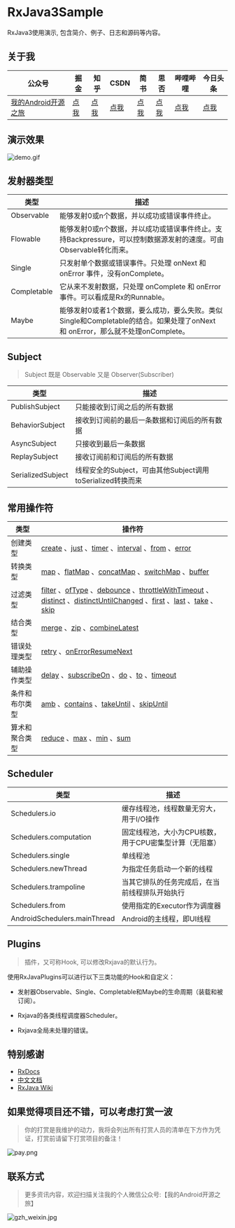 # RxJava3Sample

RxJava3使用演示, 包含简介、例子、日志和源码等内容。

## 关于我

| 公众号   | 掘金     |  知乎    |  CSDN   |   简书   |   思否  |   哔哩哔哩  |   今日头条
|---------|---------|--------- |---------|---------|---------|---------|---------|
| [我的Android开源之旅](https://ss.im5i.com/2021/06/14/6tqAU.png)  |  [点我](https://juejin.im/user/598feef55188257d592e56ed/posts)    |   [点我](https://www.zhihu.com/people/xuexiangjys/posts)       |   [点我](https://xuexiangjys.blog.csdn.net/)  |   [点我](https://www.jianshu.com/u/6bf605575337)  |   [点我](https://segmentfault.com/u/xuexiangjys)  |   [点我](https://space.bilibili.com/483850585)  |   [点我](https://img.rruu.net/image/5ff34ff7b02dd)

## 演示效果

![demo.gif](https://c2.im5i.com/2022/01/13/UtJnj.gif)

## 发射器类型

类型	| 描述
|---|---
Observable<T> | 能够发射0或n个数据，并以成功或错误事件终止。
Flowable<T> | 能够发射0或n个数据，并以成功或错误事件终止。支持Backpressure，可以控制数据源发射的速度。可由Observable转化而来。
Single<T> | 只发射单个数据或错误事件。只处理 onNext 和 onError 事件，没有onComplete。
Completable | 它从来不发射数据，只处理 onComplete 和 onError 事件。可以看成是Rx的Runnable。
Maybe<T> | 能够发射0或者1个数据，要么成功，要么失败。类似Single和Completable的结合。如果处理了onNext 和 onError，那么就不处理onComplete。

## Subject

> Subject 既是 Observable 又是 Observer(Subscriber)

类型	| 描述
|---|---
PublishSubject | 只能接收到订阅之后的所有数据
BehaviorSubject | 接收到订阅前的最后一条数据和订阅后的所有数据
AsyncSubject | 只接收到最后一条数据
ReplaySubject | 接收订阅前和订阅后的所有数据
SerializedSubject | 线程安全的Subject，可由其他Subject调用toSerialized转换而来

## 常用操作符

类型	| 操作符
|---|---
创建类型 | [create](https://github.com/xuexiangjys/RxJava3Sample/blob/master/app/src/main/java/com/xuexiang/rxjava3sample/fragment/operators/creation/Create.java) 、[just](https://github.com/xuexiangjys/RxJava3Sample/blob/master/app/src/main/java/com/xuexiang/rxjava3sample/fragment/operators/creation/Just.java) 、[timer](https://github.com/xuexiangjys/RxJava3Sample/blob/master/app/src/main/java/com/xuexiang/rxjava3sample/fragment/operators/creation/Timer.java) 、[interval](https://github.com/xuexiangjys/RxJava3Sample/blob/master/app/src/main/java/com/xuexiang/rxjava3sample/fragment/operators/creation/Interval.java) 、[from](https://github.com/xuexiangjys/RxJava3Sample/blob/master/app/src/main/java/com/xuexiang/rxjava3sample/fragment/operators/creation/From.java) 、[error](https://github.com/xuexiangjys/RxJava3Sample/blob/master/app/src/main/java/com/xuexiang/rxjava3sample/fragment/operators/creation/Error.java)
转换类型 | [map](https://github.com/xuexiangjys/RxJava3Sample/blob/master/app/src/main/java/com/xuexiang/rxjava3sample/fragment/operators/transformation/Map.java) 、[flatMap](https://github.com/xuexiangjys/RxJava3Sample/blob/master/app/src/main/java/com/xuexiang/rxjava3sample/fragment/operators/transformation/FlatMap.java) 、[concatMap](https://github.com/xuexiangjys/RxJava3Sample/blob/master/app/src/main/java/com/xuexiang/rxjava3sample/fragment/operators/transformation/ConcatMap.java) 、[switchMap](https://github.com/xuexiangjys/RxJava3Sample/blob/master/app/src/main/java/com/xuexiang/rxjava3sample/fragment/operators/transformation/SwitchMap.java) 、[buffer](https://github.com/xuexiangjys/RxJava3Sample/blob/master/app/src/main/java/com/xuexiang/rxjava3sample/fragment/operators/transformation/Buffer.java)
过滤类型 | [filter](https://github.com/xuexiangjys/RxJava3Sample/blob/master/app/src/main/java/com/xuexiang/rxjava3sample/fragment/operators/filtering/Filter.java) 、[ofType](https://github.com/xuexiangjys/RxJava3Sample/blob/master/app/src/main/java/com/xuexiang/rxjava3sample/fragment/operators/filtering/OfType.java) 、[debounce](https://github.com/xuexiangjys/RxJava3Sample/blob/master/app/src/main/java/com/xuexiang/rxjava3sample/fragment/operators/filtering/Debounce.java) 、[throttleWithTimeout](https://github.com/xuexiangjys/RxJava3Sample/blob/master/app/src/main/java/com/xuexiang/rxjava3sample/fragment/operators/filtering/ThrottleWithTimeout.java) 、[distinct](https://github.com/xuexiangjys/RxJava3Sample/blob/master/app/src/main/java/com/xuexiang/rxjava3sample/fragment/operators/filtering/Distinct.java) 、[distinctUntilChanged](https://github.com/xuexiangjys/RxJava3Sample/blob/master/app/src/main/java/com/xuexiang/rxjava3sample/fragment/operators/filtering/DistinctUntilChanged.java) 、[first](https://github.com/xuexiangjys/RxJava3Sample/blob/master/app/src/main/java/com/xuexiang/rxjava3sample/fragment/operators/filtering/First.java) 、[last](https://github.com/xuexiangjys/RxJava3Sample/blob/master/app/src/main/java/com/xuexiang/rxjava3sample/fragment/operators/filtering/Last.java) 、[take](https://github.com/xuexiangjys/RxJava3Sample/blob/master/app/src/main/java/com/xuexiang/rxjava3sample/fragment/operators/filtering/Take.java) 、[skip](https://github.com/xuexiangjys/RxJava3Sample/blob/master/app/src/main/java/com/xuexiang/rxjava3sample/fragment/operators/filtering/Skip.java)
结合类型 | [merge](https://github.com/xuexiangjys/RxJava3Sample/blob/master/app/src/main/java/com/xuexiang/rxjava3sample/fragment/operators/combining/Merge.java)  、[zip](https://github.com/xuexiangjys/RxJava3Sample/blob/master/app/src/main/java/com/xuexiang/rxjava3sample/fragment/operators/combining/Zip.java) 、[combineLatest](https://github.com/xuexiangjys/RxJava3Sample/blob/master/app/src/main/java/com/xuexiang/rxjava3sample/fragment/operators/combining/CombineLatest.java)
错误处理类型 | [retry](https://github.com/xuexiangjys/RxJava3Sample/blob/master/app/src/main/java/com/xuexiang/rxjava3sample/fragment/operators/errorhandling/Retry.java) 、[onErrorResumeNext](https://github.com/xuexiangjys/RxJava3Sample/blob/master/app/src/main/java/com/xuexiang/rxjava3sample/fragment/operators/errorhandling/OnErrorResumeNext.java)
辅助操作类型 | [delay](https://github.com/xuexiangjys/RxJava3Sample/blob/master/app/src/main/java/com/xuexiang/rxjava3sample/fragment/operators/utility/Delay.java) 、[subscribeOn](https://github.com/xuexiangjys/RxJava3Sample/blob/master/app/src/main/java/com/xuexiang/rxjava3sample/fragment/operators/utility/SubscribeOn.java) 、[do](https://github.com/xuexiangjys/RxJava3Sample/blob/master/app/src/main/java/com/xuexiang/rxjava3sample/fragment/operators/utility/Do.java) 、[to](https://github.com/xuexiangjys/RxJava3Sample/blob/master/app/src/main/java/com/xuexiang/rxjava3sample/fragment/operators/utility/To.java) 、[timeout](https://github.com/xuexiangjys/RxJava3Sample/blob/master/app/src/main/java/com/xuexiang/rxjava3sample/fragment/operators/utility/Timeout.java)
条件和布尔类型 | [amb](https://github.com/xuexiangjys/RxJava3Sample/blob/master/app/src/main/java/com/xuexiang/rxjava3sample/fragment/operators/conditional/Amb.java) 、[contains](https://github.com/xuexiangjys/RxJava3Sample/blob/master/app/src/main/java/com/xuexiang/rxjava3sample/fragment/operators/conditional/Contains.java) 、[takeUntil](https://github.com/xuexiangjys/RxJava3Sample/blob/master/app/src/main/java/com/xuexiang/rxjava3sample/fragment/operators/conditional/TakeUntil.java) 、[skipUntil](https://github.com/xuexiangjys/RxJava3Sample/blob/master/app/src/main/java/com/xuexiang/rxjava3sample/fragment/operators/conditional/SkipUntil.java)
算术和聚合类型 | [reduce](https://github.com/xuexiangjys/RxJava3Sample/blob/master/app/src/main/java/com/xuexiang/rxjava3sample/fragment/operators/mathematical/Reduce.java) 、[max](https://github.com/xuexiangjys/RxJava3Sample/blob/master/app/src/main/java/com/xuexiang/rxjava3sample/fragment/operators/mathematical/Max.java) 、[min](https://github.com/xuexiangjys/RxJava3Sample/blob/master/app/src/main/java/com/xuexiang/rxjava3sample/fragment/operators/mathematical/Min.java) 、[sum](https://github.com/xuexiangjys/RxJava3Sample/blob/master/app/src/main/java/com/xuexiang/rxjava3sample/fragment/operators/mathematical/Sum.java)

## Scheduler

类型	| 描述
|---|---
Schedulers.io | 缓存线程池，线程数量无穷大，用于I/O操作
Schedulers.computation | 固定线程池，大小为CPU核数，用于CPU密集型计算（无阻塞）
Schedulers.single | 单线程池
Schedulers.newThread | 为指定任务启动一个新的线程
Schedulers.trampoline | 当其它排队的任务完成后，在当前线程排队开始执行
Schedulers.from | 使用指定的Executor作为调度器
AndroidSchedulers.mainThread | Android的主线程，即UI线程

## Plugins

> 插件，又可称Hook, 可以修改Rxjava的默认行为。

使用RxJavaPlugins可以进行以下三类功能的Hook和自定义：

* 发射器Observable、Single、Completable和Maybe的生命周期（装载和被订阅）。

* Rxjava的各类线程调度器Scheduler。

* Rxjava全局未处理的错误。

## 特别感谢

* [RxDocs](https://github.com/mcxiaoke/RxDocs)
* [中文文档](https://www.kancloud.cn/luponu/rxjava_zh/974447)
* [RxJava Wiki](https://github.com/ReactiveX/rxjava/wiki)

## 如果觉得项目还不错，可以考虑打赏一波

> 你的打赏是我维护的动力，我将会列出所有打赏人员的清单在下方作为凭证，打赏前请留下打赏项目的备注！

![pay.png](https://ss.im5i.com/2021/06/14/6twG6.png)

## 联系方式

> 更多资讯内容，欢迎扫描关注我的个人微信公众号:【我的Android开源之旅】

![gzh_weixin.jpg](https://ss.im5i.com/2021/06/14/65yoL.jpg)
